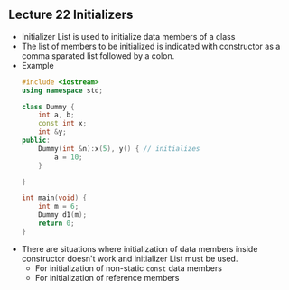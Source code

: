 ## Lecture 22 Initializers
* Initializer List is used to initialize data members of a class
* The list of members to be initialized is indicated with constructor as a comma sparated list followed by a colon.
* Example
    ```c++
    #include <iostream>
    using namespace std;

    class Dummy {
        int a, b;
        const int x;
        int &y;
    public:
        Dummy(int &n):x(5), y() { // initializes
            a = 10;
        }

    }
    
    int main(void) {
        int m = 6;
        Dummy d1(m);
        return 0;
    }
    ```
* There are situations where initialization of data members inside constructor doesn't work and initializer List must be used.
    * For initialization of non-static `const` data members
    * For initialization of reference members